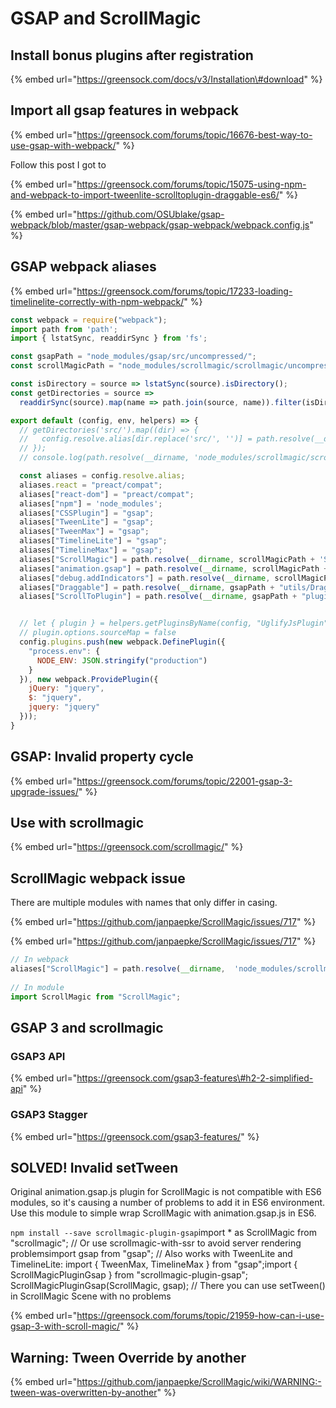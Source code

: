 # GSAP and ScrollMagic

## Install bonus plugins after registration

{% embed url="https://greensock.com/docs/v3/Installation\#download" %}

## Import all gsap features in webpack

{% embed url="https://greensock.com/forums/topic/16676-best-way-to-use-gsap-with-webpack/" %}

Follow this post I got to

{% embed url="https://greensock.com/forums/topic/15075-using-npm-and-webpack-to-import-tweenlite-scrolltoplugin-draggable-es6/" %}

{% embed url="https://github.com/OSUblake/gsap-webpack/blob/master/gsap-webpack/gsap-webpack/webpack.config.js" %}

## GSAP webpack aliases

{% embed url="https://greensock.com/forums/topic/17233-loading-timelinelite-correctly-with-npm-webpack/" %}

```javascript
const webpack = require("webpack");
import path from 'path';
import { lstatSync, readdirSync } from 'fs';

const gsapPath = "node_modules/gsap/src/uncompressed/";
const scrollMagicPath = "node_modules/scrollmagic/scrollmagic/uncompressed/";

const isDirectory = source => lstatSync(source).isDirectory();
const getDirectories = source =>
  readdirSync(source).map(name => path.join(source, name)).filter(isDirectory);

export default (config, env, helpers) => {
  // getDirectories('src/').map((dir) => {
  //   config.resolve.alias[dir.replace('src/', '')] = path.resolve(__dirname, dir);
  // });
  // console.log(path.resolve(__dirname, 'node_modules/scrollmagic/scrollmagic/uncompressed/ScrollMagic.js'));

  const aliases = config.resolve.alias;
  aliases.react = "preact/compat";
  aliases["react-dom"] = "preact/compat";
  aliases["npm"] = 'node_modules';
  aliases["CSSPlugin"] = "gsap";
  aliases["TweenLite"] = "gsap";
  aliases["TweenMax"] = "gsap";
  aliases["TimelineLite"] = "gsap";
  aliases["TimelineMax"] = "gsap";
  aliases["ScrollMagic"] = path.resolve(__dirname, scrollMagicPath + 'ScrollMagic.js');
  aliases["animation.gsap"] = path.resolve(__dirname, scrollMagicPath + 'plugins/animation.gsap.js');
  aliases["debug.addIndicators"] = path.resolve(__dirname, scrollMagicPath + 'plugins/debug.addIndicators.js');
  aliases["Draggable"] = path.resolve(__dirname, gsapPath + "utils/Draggable.js");
  aliases["ScrollToPlugin"] = path.resolve(__dirname, gsapPath + "plugins/ScrollToPlugin.js");


  // let { plugin } = helpers.getPluginsByName(config, "UglifyJsPlugin")[0];
  // plugin.options.sourceMap = false
  config.plugins.push(new webpack.DefinePlugin({
    "process.env": {
      NODE_ENV: JSON.stringify("production")
    }
  }), new webpack.ProvidePlugin({
    jQuery: "jquery",
    $: "jquery",
    jquery: "jquery"
  }));
}

```

## GSAP: Invalid property cycle

{% embed url="https://greensock.com/forums/topic/22001-gsap-3-upgrade-issues/" %}



## Use with scrollmagic

{% embed url="https://greensock.com/scrollmagic/" %}

## ScrollMagic webpack issue

There are multiple modules with names that only differ in casing.

{% embed url="https://github.com/janpaepke/ScrollMagic/issues/717" %}

{% embed url="https://github.com/janpaepke/ScrollMagic/issues/717" %}

```javascript
// In webpack
aliases["ScrollMagic"] = path.resolve(__dirname,  'node_modules/scrollmagic/scrollmagic/uncompressed/ScrollMagic.js');
  
// In module
import ScrollMagic from "ScrollMagic";
```

## GSAP 3 and scrollmagic

### GSAP3 API

{% embed url="https://greensock.com/gsap3-features\#h2-2-simplified-api" %}

### GSAP3 Stagger

{% embed url="https://greensock.com/gsap3-features/" %}

## SOLVED! Invalid setTween

Original animation.gsap.js plugin for ScrollMagic is not compatible with ES6 modules, so it's causing a number of problems to add it in ES6 environment. Use this module to simple wrap ScrollMagic with animation.gsap.js in ES6. 

`npm install --save scrollmagic-plugin-gsap`import \* as ScrollMagic from "scrollmagic"; // Or use scrollmagic-with-ssr to avoid server rendering problemsimport gsap from "gsap";  // Also works with TweenLite and TimelineLite: import { TweenMax, TimelineMax } from "gsap";import { ScrollMagicPluginGsap } from "scrollmagic-plugin-gsap"; ScrollMagicPluginGsap\(ScrollMagic, gsap\); // There you can use setTween\(\) in ScrollMagic Scene with no problems

{% embed url="https://greensock.com/forums/topic/21959-how-can-i-use-gsap-3-with-scroll-magic/" %}

## Warning: Tween Override by another

{% embed url="https://github.com/janpaepke/ScrollMagic/wiki/WARNING:-tween-was-overwritten-by-another" %}



